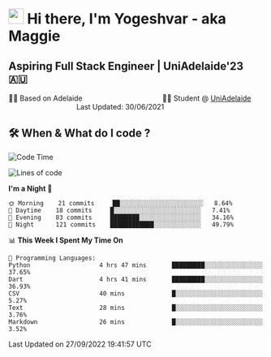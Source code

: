 <h1><img src="https://emojis.slackmojis.com/emojis/images/1531849430/4246/blob-sunglasses.gif?1531849430" width="30"/> Hi there, I'm Yogeshvar - aka Maggie</h1>

## Aspiring Full Stack Engineer | UniAdelaide'23 🇦🇺  
🏂🏻  Based on Adelaide &nbsp;&nbsp;&nbsp;&nbsp;&nbsp;&nbsp;&nbsp;&nbsp;&nbsp;&nbsp;&nbsp;&nbsp;&nbsp;&nbsp;&nbsp;&nbsp;&nbsp;&nbsp;&nbsp;&nbsp;&nbsp;&nbsp;&nbsp;&nbsp;&nbsp;&nbsp;&nbsp;&nbsp;&nbsp;&nbsp;&nbsp;&nbsp;&nbsp;&nbsp;&nbsp;&nbsp;&nbsp;&nbsp;&nbsp;👨‍💻 Student @ [UniAdelaide](https://www.adelaide.edu.au)   &nbsp;&nbsp;&nbsp;&nbsp;&nbsp;&nbsp;&nbsp;&nbsp;&nbsp;&nbsp;&nbsp;&nbsp;&nbsp;&nbsp;&nbsp;&nbsp;&nbsp;&nbsp;&nbsp;&nbsp;&nbsp;&nbsp;&nbsp;&nbsp;&nbsp;&nbsp;&nbsp;&nbsp;&nbsp;&nbsp;&nbsp;&nbsp; &nbsp;Last Updated: 30/06/2021

## 🛠 When & What do I code ?  

<!--START_SECTION:waka-->
![Code Time](http://img.shields.io/badge/Code%20Time-1%2C794%20hrs%2058%20mins-blue)

![Lines of code](https://img.shields.io/badge/From%20Hello%20World%20I%27ve%20Written-2%20Million%20lines%20of%20code-blue)

**I'm a Night 🦉** 

```text
🌞 Morning    21 commits     ██░░░░░░░░░░░░░░░░░░░░░░░   8.64% 
🌆 Daytime    18 commits     █░░░░░░░░░░░░░░░░░░░░░░░░   7.41% 
🌃 Evening    83 commits     ████████░░░░░░░░░░░░░░░░░   34.16% 
🌙 Night      121 commits    ████████████░░░░░░░░░░░░░   49.79%

```


📊 **This Week I Spent My Time On** 

```text
💬 Programming Languages: 
Python                   4 hrs 47 mins       █████████░░░░░░░░░░░░░░░░   37.65% 
Dart                     4 hrs 41 mins       █████████░░░░░░░░░░░░░░░░   36.93% 
CSV                      40 mins             █░░░░░░░░░░░░░░░░░░░░░░░░   5.27% 
Text                     28 mins             █░░░░░░░░░░░░░░░░░░░░░░░░   3.76% 
Markdown                 26 mins             █░░░░░░░░░░░░░░░░░░░░░░░░   3.52%

```


 Last Updated on 27/09/2022 19:41:57 UTC
<!--END_SECTION:waka-->
